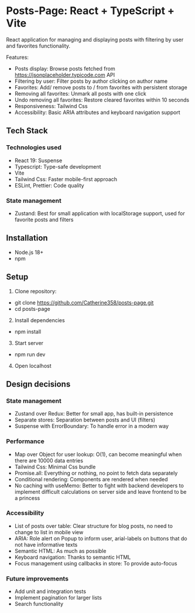# Posts-Page: React + TypeScript + Vite

React application for managing and displaying posts with filtering by user and favorites functionality.

Features:

- Posts display: Browse posts fetched from https://jsonplaceholder.typicode.com API
- Filtering by user: Filter posts by author clicking on author name
- Favorites: Add/ remove posts to / from favorites with persistent storage
- Removing all favorites: Unmark all posts with one click
- Undo removing all favorites: Restore cleared favorites within 10 seconds
- Responsiveness: Tailwind Css
- Accessibility: Basic ARIA attributes and keyboard navigation support

## Tech Stack

### Technologies used

- React 19: Suspense
- Typescript: Type-safe development
- Vite
- Tailwind Css: Faster mobile-first approach
- ESLint, Prettier: Code quality

### State management
- Zustand: Best for small application with localStorage support, used for favorite posts and filters

## Installation
- Node.js 18+
- npm

## Setup
1. Clone repository:
- git clone https://github.com/Catherine358/posts-page.git
- cd posts-page
2. Install dependencies
- npm install
3. Start server
- npm run dev
4. Open localhost

## Design decisions

### State management
- Zustand over Redux: Better for small app, has built-in persistence
- Separate stores: Separation between posts and UI (filters)
- Suspense with ErrorBoundary: To handle error in a modern way

### Performance
- Map over Object for user lookup: O(1), can become meaningful when there are 10000 data entries
- Tailwind Css: Minimal Css bundle
- Promise.all: Everything or nothing, no point to fetch data separately
- Conditional rendering: Components are rendered when needed
- No caching with useMemo: Better to fight with backend developers to implement difficult calculations on server side and leave frontend to be a princess

### Accessibility
- List of posts over table: Clear structure for blog posts, no need to change to list in mobile view
- ARIA: Role alert on Popup to inform user, arial-labels on buttons that do not have informative texts
- Semantic HTML: As much as possible
- Keyboard navigation: Thanks to semantic HTML
- Focus management using callbacks in store: To provide auto-focus 

### Future improvements
- Add unit and integration tests
- Implement pagination for larger lists
- Search functionality
